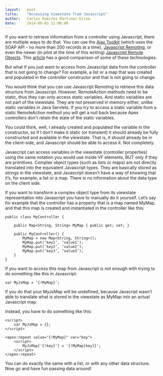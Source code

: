 ```yaml
---
layout:   post
title:    "Accessing Viewstate from Javascript"
author:   Carlos Ramirez Martinez-Eiroa
date:     2014-09-03 11:00:00
---
```

If you want to retrieve information from a controller using Javascript, there are multiple ways to do that. You can use the [Ajax Toolkit](https://www.salesforce.com/us/developer/docs/ajax/Content/sforce_api_ajax_introducing.htm) (which uses the SOAP API - no more than 200 records at a time), [Javascript Remoting](https://www.salesforce.com/us/developer/docs/pages/Content/pages_js_remoting.htm), or even the newer (in pilot at the time of this writing) [Javascript Remote Objects](https://www.salesforce.com/us/developer/docs/pages/Content/pages_remote_objects.htm). This [article](https://developer.salesforce.com/blogs/developer-relations/2013/03/using-javascript-with-force-com.html) has a good comparison of some of these technologies.

But what if you just want to access from Javascript data from the controller that is not going to change? For example, a list or a map that was created and populated in the controller constructor and that is not going to change.

You would think that you can use Javascript Remoting to retrieve this data structure from Javascript. However, RemoteAction methods need to be static, thus they can only access static variables. And static variables are not part of the viewstate. They are not preserved in memory either, unlike static variables in Java Servlets. If you try to access a static variable from a static RemoteAction method you will get a null back because Apex controllers don't retain the state of the static variables.

You could think, well, I already created and populated the variable in the constructor, so if I don’t make it static (or transient) it should already be fully constructed and available in the viewstate. That is, it should already be in the client-side, and Javascript should be able to access it. Not completely.

Javascript can access variables in the viewstate (controller properties) using the same notation you would use inside VF elements, BUT only if they are primitives. Complex object types (such as lists or maps) are not directly translated into the equivalent Javascript types. They are basically stored as strings in the viewstate, and Javascript doesn’t have a way of knowing that it’s, for example, a list or a map. There is no information about the data type on the client side.

If you want to transform a complex object type from its viewstate representation into Javascript you have to manually do it yourself. Let’s say for example that the controller has a property that is a map named MyMap, and that this map is created and instantiated in the controller like this:

	public class MyController {

		public Map<String, String> MyMap { public get; set; }

		public MyController() {
			MyMap = new Map<String, String>();
			MyMap.put(‘key1’, ‘value1’);
	    	MyMap.put(‘key2’, ‘value2’);
			MyMap.put(‘key3’, ‘value3’);
    	}
	}

If you want to access this map from Javascript is not enough with trying to do something like this in Javascript:

	var MyJsMap = ‘{!MyMap}’;

If you do that your MyJsMap will be undefined, because Javacript wasn’t able to translate what is stored in the viewstate as MyMap into an actual Javascript map.

Instead, you have to do something like this:

	<script>
		var MyJsMap = {};
	</script>
	
	<apex:repeat value="{!MyMap}" var="key">
		<script>
			MyJsMap['{!key}'] = '{!MyMap[key]}';
		</script>
	</apex:repeat>

You can do exactly the same with a list, or with any other data structure. Now go and have fun passing data around!